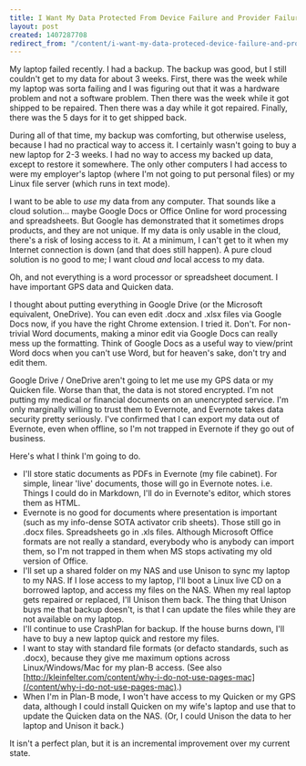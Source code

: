 ```yaml
---
title: I Want My Data Protected From Device Failure and Provider Failure, Securely
layout: post
created: 1407287708
redirect_from: "/content/i-want-my-data-proteced-device-failure-and-provider-failure-securely"
---
```


My laptop failed recently.  I had a backup.  The backup was good, but I still couldn't get to my data for about 3 weeks.  First, there was the week while my laptop was sorta failing and I was figuring out that it was a hardware problem and not a software problem.  Then there was the week while it got shipped to be repaired.  Then there was a day while it got repaired.  Finally, there was the 5 days for it to get shipped back.

During all of that time, my backup was comforting, but otherwise useless, because I had no practical way to access it.  I certainly wasn't going to buy a new laptop for 2-3 weeks.  I had no way to access my backed up data, except to restore it somewhere.  The only other computers I had access to were my employer's laptop (where I'm not going to put personal files) or my Linux file server (which runs in text mode).

I want to be able to *use* my data from any computer.  That sounds like a cloud solution... maybe Google Docs or Office Online for word processing and spreadsheets.  But Google has demonstrated that it sometimes drops products, and they are not unique.  If my data is only usable in the cloud, there's a risk of losing access to it.  At a minimum, I can't get to it when my Internet connection is down (and that does still happen).  A pure cloud solution is no good to me; I want cloud *and* local access to my data.

Oh, and not everything is a word processor or spreadsheet document.  I have important GPS data and Quicken data.

I thought about putting everything in Google Drive (or the Microsoft equivalent, OneDrive).  You can even edit .docx and .xlsx files via Google Docs now, if you have the right Chrome extension.  I tried it.  Don't.  For non-trivial Word documents, making a minor edit via Google Docs can really mess up the formatting.  Think of Google Docs as a useful way to view/print Word docs when you can't use Word, but for heaven's sake, don't try and edit them.

Google Drive / OneDrive aren't going to let me use my GPS data or my Quicken file.  Worse than that, the data is not stored encrypted.  I'm not putting my medical or financial documents on an unencrypted service.  I'm only marginally willing to trust them to Evernote, and Evernote takes data security pretty seriously.  I've confirmed that I can export my data out of Evernote, even when offline, so I'm not trapped in Evernote if they go out of business.

Here's what I think I'm going to do.  

* I'll store static documents as PDFs in Evernote (my file cabinet).  For simple, linear 'live' documents, those will go in Evernote notes.  i.e. Things I could do in Markdown, I'll do in Evernote's editor, which stores them as HTML.  
* Evernote is no good for documents where presentation is important (such as my info-dense SOTA activator crib sheets).  Those still go in .docx files.  Spreadsheets go in .xls files.  Although Microsoft Office formats are not really a standard, everybody who is anybody can import them, so I'm not trapped in them when MS stops activating my old version of Office.
* I'll set up a shared folder on my NAS and use Unison to sync my laptop to my NAS.  If I lose access to my laptop, I'll boot a Linux live CD on a borrowed laptop, and access my files on the NAS.  When my real laptop gets repaired or replaced, I'll Unison them back.  The thing that Unison buys me that backup doesn't, is that I can update the files while they are not available on my laptop.
* I'll continue to use CrashPlan for backup.  If the house burns down, I'll have to buy a new laptop quick and restore my files.
* I want to stay with standard file formats (or defacto standards, such as .docx), because they give me maximum options across Linux/Windows/Mac for my plan-B access.  (See also [http://kleinfelter.com/content/why-i-do-not-use-pages-mac](/content/why-i-do-not-use-pages-mac).)
* When I'm in Plan-B mode, I won't have access to my Quicken or my GPS data, although I could install Quicken on my wife's laptop and use that to update the Quicken data on the NAS.  (Or, I could Unison the data to her laptop and Unison it back.)

It isn't a perfect plan, but it is an incremental improvement over my current state.
